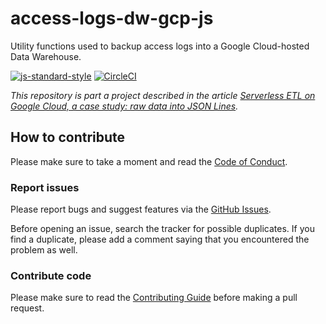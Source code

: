 # access-logs-dw-gcp-js

Utility functions used to backup access logs into a Google Cloud-hosted Data Warehouse.

[![js-standard-style][1]][2] [![CircleCI][3]][4]

_This repository is part a project described in the article
[Serverless ETL on Google Cloud, a case study: raw data into JSON Lines][5]._

## How to contribute

Please make sure to take a moment and read the [Code of
Conduct](https://github.com/ricardolsmendes/access-logs-dw-gcp-js/blob/master/.github/CODE_OF_CONDUCT.md).

### Report issues

Please report bugs and suggest features via the [GitHub
Issues](https://github.com/ricardolsmendes/access-logs-dw-gcp-js/issues).

Before opening an issue, search the tracker for possible duplicates. If you find a duplicate, please
add a comment saying that you encountered the problem as well.

### Contribute code

Please make sure to read the [Contributing
Guide](https://github.com/ricardolsmendes/access-logs-dw-gcp-js/blob/master/.github/CONTRIBUTING.md)
before making a pull request.

[1]: https://img.shields.io/badge/code%20style-standard-brightgreen.svg
[2]: http://standardjs.com
[3]: https://circleci.com/gh/ricardolsmendes/access-logs-dw-gcp-js.svg?style=svg
[4]: https://circleci.com/gh/ricardolsmendes/access-logs-dw-gcp-js
[5]: https://medium.com/google-cloud/serverless-etl-on-google-cloud-a-case-study-raw-data-into-json-lines-d20711cd3917
